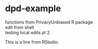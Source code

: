 # dpd-example
functions from PrivacyUnbiased R package<br />
edit from shell
<br />testing local edits pt 2

This is a line from RStudio.

